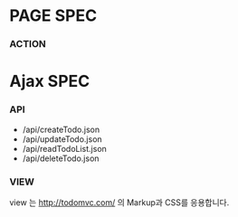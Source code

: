 # PAGE SPEC
### ACTION

# Ajax SPEC
### API 
- /api/createTodo.json
- /api/updateTodo.json
- /api/readTodoList.json
- /api/deleteTodo.json

### VIEW
view 는 http://todomvc.com/ 의 Markup과 CSS를 응용합니다.

